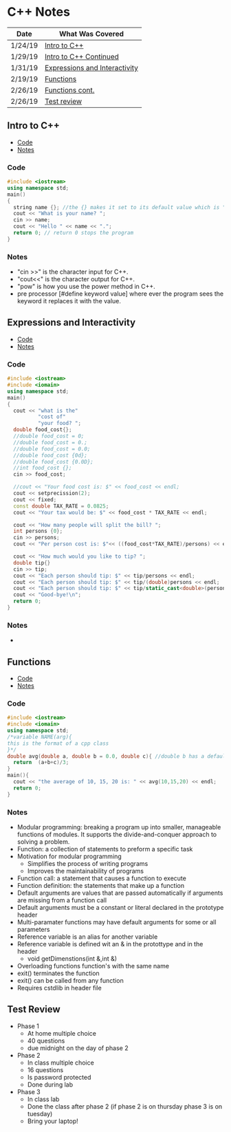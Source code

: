 # C++ Notes

| Date | What Was Covered |
|------|------------------|
|1/24/19|[Intro to C++](https://github.com/JonathanBrunssen/programming-fundamentals-1337/tree/master/C%2B%2B/notes#intro-to-c)|
|1/29/19|[Intro to C++ Continued](https://github.com/JonathanBrunssen/programming-fundamentals-1337/tree/master/C%2B%2B/notes#intro-to-c)|
|1/31/19|[Expressions and Interactivity](https://github.com/JonathanBrunssen/programming-fundamentals-1337/tree/master/C%2B%2B/notes#expressions-and-interactivity)|
|2/19/19|[Functions](https://github.com/JonathanBrunssen/programming-fundamentals-1337/tree/master/C%2B%2B/notes#functions)|
|2/26/19|[Functions cont.](https://github.com/JonathanBrunssen/programming-fundamentals-1337/tree/master/C%2B%2B/notes#functions)|
|2/26/19|[Test review]()|

## Intro to C++
- [Code](https://github.com/JonathanBrunssen/programming-fundamentals-1337/tree/master/C%2B%2B/notes#code)
- [Notes](https://github.com/JonathanBrunssen/programming-fundamentals-1337/tree/master/C%2B%2B/notes#notes)
### Code
```cpp
#include <iostream>
using namespace std;
main()
{
  string name {}; //the {} makes it set to its default value which is ""
  cout << "What is your name? ";
  cin >> name;
  cout << "Hello " << name << ".";
  return 0; // return 0 stops the program
}
```
### Notes
  - "cin >>" is the character input for C++.
  - "cout<<" is the character output for C++.
  - "pow" is how you use the power method in C++.
  - pre processor [#define keyword value] where ever the program sees the keyword it replaces it with the value.

## Expressions and Interactivity
- [Code](https://github.com/JonathanBrunssen/programming-fundamentals-1337/tree/master/C%2B%2B/notes#code-1)
- [Notes](https://github.com/JonathanBrunssen/programming-fundamentals-1337/tree/master/C%2B%2B/notes#notes-1)
### Code
```cpp
#include <iostream>
#include <iomain>
using namespace std;
main()
{
  cout << "what is the"
          "cost of"
          "your food? ";
  double food_cost{};
  //double food_cost = 0;
  //double food_cost = 0.;
  //double food_cost = 0.0;
  //double food_cost {0d};
  //double food_cost {0.0D};
  //int food_cost {};
  cin >> food_cost;

  //cout << "Your food cost is: $" << food_cost << endl;
  cout << setprecission(2);
  cout << fixed;
  const double TAX_RATE = 0.0825;
  cout << "Your tax would be: $" << food_cost * TAX_RATE << endl;

  cout << "How many people will split the bill? ";
  int persons {0};
  cin >> persons;
  cout << "Per person cost is: $"<< ((food_cost*TAX_RATE)/persons) << endl;

  cout << "How much would you like to tip? ";
  double tip{}
  cin >> tip;
  cout << "Each person should tip: $" << tip/persons << endl;
  cout << "Each person should tip: $" << tip/(double)persons << endl;
  cout << "Each person should tip: $" << tip/static_cast<double>(persons) << endl;
  cout << "Good-bye!\n";
  return 0;
}
```
### Notes
  -

## Functions
- [Code](https://github.com/JonathanBrunssen/programming-fundamentals-1337/tree/master/C%2B%2B/notes#code-2)
- [Notes](https://github.com/JonathanBrunssen/programming-fundamentals-1337/tree/master/C%2B%2B/notes#notes-2)

### Code
```cpp
#include <iostream>
#include <iomain>
using namespace std;
/*variable NAME(arg){
this is the format of a cpp class
}*/
double avg(double a, double b = 0.0, double c){ //double b has a default of zero
  return  (a+b+c)/3;
}
main(){
  cout << "the average of 10, 15, 20 is: " << avg(10,15,20) << endl;
  return 0;
}
```

### Notes
- Modular programming: breaking a program up into smaller, manageable functions of modules. It supports the divide-and-conquer approach to solving a problem.
- Function: a collection of statements to preform a specific task
- Motivation for modular programming
  - Simplifies the process of writing programs
  - Improves the maintainability of programs
- Function call: a statement that causes a function to execute
- Function definition: the statements that make up a function
- Default arguments are values that are passed automatically if arguments are missing from a function call
- Default arguments must be a constant or literal declared in the prototype header
- Multi-paramater functions may have default arguments for some or all parameters
- Reference variable is an alias for another variable
- Reference variable is defined wit an & in the protottype and in the header
  - void getDimenstions(int &,int &)
- Overloading functions function's with the same name
- exit() terminates the function
- exit() can be called from any function
- Requires cstdlib in header file

## Test Review
  - Phase 1
    - At home multiple choice
    - 40 questions
    - due midnight on the day of phase 2
  - Phase 2
    - In class multiple choice
    - 16 questions
    - Is password protected
    - Done during lab
  - Phase 3
    - In class lab
    - Done the class after phase 2 (if phase 2 is on thursday phase 3 is on tuesday)
    - Bring your laptop!
